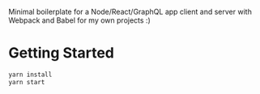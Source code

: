 Minimal boilerplate for a Node/React/GraphQL app client and server with Webpack and Babel for my own projects :)

# Getting Started
```bash
yarn install
yarn start
```
